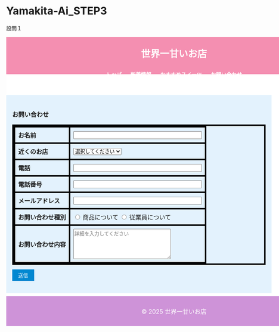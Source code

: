 # Yamakita-Ai_STEP3

設問１

<!DOCTYPE html>
<html lang="ja">
<head>
  <meta charset="UTF-8">
  <title>世界一甘いお店｜お問い合わせフォーム</title>
  <style>{
      margin: 0;
      padding: 0;
      box-sizing: border-box;
      font-family: sans-serif;
    }
    #wrapper {
      width: 900px;
      margin: 0 auto;
      background: #fff;
    }
    #header {
      width: 900px;
      height: 100px;
      background: #f48fb1;
      display: flex;
      flex-direction: column;
      align-items: center;
      justify-content: center;
    }
    #header h2 {
      color: #fff;
      font-size: 1.8em;
    }
    .nav-links {
      margin-top: 8px;
    }
    .nav-links a {
      margin: 0 10px;
      color: #fff;
      text-decoration: none;
      font-weight: bold;
    }
    .nav-links a:hover {
      text-decoration: underline;
    }
    #container {
      display: flex;
    }
    #sidebar {
      width: 220px;
      height: 500px;
      background: #ffe082;
      padding: 16px;
    }
    #sidebar nav a {
      display: block;
      margin-bottom: 12px;
      color: #444;
      text-decoration: none;
      font-weight: bold;
    }
    #sidebar nav a:hover {
      text-decoration: underline;
    }
    #main {
      width: 680px;
      height: 500px;
      background: #e3f2fd;
      padding: 16px;
      overflow: auto;
    }
    .main-nav {
      display: flex;
      gap: 20px;
      margin-bottom: 16px;
    }
    .main-nav a {
      text-decoration: none;
      color: #0288d1;
      font-weight: bold;
    }
    .main-nav a:hover {
      text-decoration: underline;
    }
    table {
      margin: 0 auto;
      border-collapse: collapse;
      border: 4px solid #000;
    }
    th, td {
      border: 4px solid #000;
      padding: 8px;
      text-align: left;
    }
    .btn-area {
      text-align: left;
      margin-top: 12px;
    }
    .btn-area input[type="submit"] {
      padding: 6px 16px;
      background: #0288d1;
      color: #fff;
      border: none;
      cursor: pointer;
    }
    #footer {
      width: 900px;
      height: 80px;
      background: #ce93d8;
      display: flex;
      align-items: center;
      justify-content: center;
      color: #fff;
      font-size: 1rem;
      margin-top: 8px;
    }
    section {
      margin-bottom: 24px;
    }
  </style>
</head>
<body>
  <div id="wrapper">
    <header id="header">
      <h2>世界一甘いお店</h2>
      <nav class="nav-links">
        <a href="#top">トップ</a>
        <a href="#news">新着情報</a>
        <a href="#sweets">おすすめスイーツ</a>
        <a href="#form">お問い合わせ</a>
      </nav>
    </header>
    <div id="container">
      <main id="main">
        <section id="form">
          <h3>お問い合わせ</h3>
          <form action="#" method="post">
            <table>
              <tr>
                <th>お名前</th>
                <td><input type="text" name="name" size="40"></td>
              </tr>
              <tr>
                <th>近くのお店</th>
                <td>
                  <select name="store">
                    <option value="">選択してください</option>
                    <option>北海道・東北</option>
                    <option>関東</option>
                    <option>中部</option>
                    <option>関西</option>
                    <option>中国</option>
                    <option>四国</option>
                    <option>九州・沖縄</option>
                  </select>
                </td>
              </tr>
              <tr>
                <th>電話</th>
                <td><input type="text" name="tel" size="40"></td>
              </tr>
              <tr>
                <th>電話番号</th>
                <td><input type="text" name="phone" size="40"></td>
              </tr>
              <tr>
                <th>メールアドレス</th>
                <td><input type="email" name="email" size="40"></td>
              </tr>
              <tr>
                <th>お問い合わせ種別</th>
                <td>
                  <label><input type="radio" name="inquiry_type" value="product"> 商品について</label>
                  <label><input type="radio" name="inquiry_type" value="staff"> 従業員について</label>
                </td>
              </tr>
              <tr>
                <th>お問い合わせ内容</th>
                <td>
                  <textarea name="message" cols="30" rows="5" placeholder="詳細を入力してください"></textarea>
                </td>
              </tr>
            </table>
            <div class="btn-area">
              <input type="submit" value="送信">
            </div>
          </form>
        </section>
      </main>
    </div>
    <footer id="footer">
      © 2025 世界一甘いお店
    </footer>
  </div>
</body>
</html>
